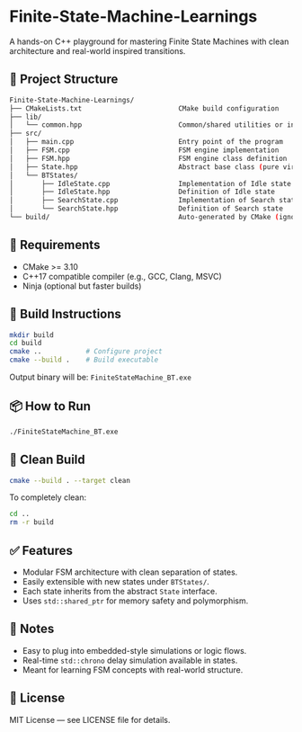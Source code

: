 # Finite-State-Machine-Learnings

A hands-on C++ playground for mastering Finite State Machines with clean architecture and real-world inspired transitions.

## 📂 Project Structure

```bash
Finite-State-Machine-Learnings/
├── CMakeLists.txt                        CMake build configuration
├── lib/
│   └── common.hpp                        Common/shared utilities or includes
├── src/
│   ├── main.cpp                          Entry point of the program
│   ├── FSM.cpp                           FSM engine implementation
│   ├── FSM.hpp                           FSM engine class definition
│   ├── State.hpp                         Abstract base class (pure virtual)
│   └── BTStates/
│       ├── IdleState.cpp                 Implementation of Idle state
│       ├── IdleState.hpp                 Definition of Idle state
│       ├── SearchState.cpp               Implementation of Search state
│       └── SearchState.hpp               Definition of Search state
└── build/                                Auto-generated by CMake (ignored in repo)
```

## 🧰 Requirements

- CMake >= 3.10
- C++17 compatible compiler (e.g., GCC, Clang, MSVC)
- Ninja (optional but faster builds)

## 🚀 Build Instructions

```bash
mkdir build
cd build
cmake ..           # Configure project
cmake --build .    # Build executable
```

Output binary will be: `FiniteStateMachine_BT.exe`

## 📦 How to Run

```bash
./FiniteStateMachine_BT.exe
```

## 🧹 Clean Build

```bash
cmake --build . --target clean
```

To completely clean:
```bash
cd ..
rm -r build
```

## ✅ Features

- Modular FSM architecture with clean separation of states.
- Easily extensible with new states under `BTStates/`.
- Each state inherits from the abstract `State` interface.
- Uses `std::shared_ptr` for memory safety and polymorphism.

## 🧠 Notes

- Easy to plug into embedded-style simulations or logic flows.
- Real-time `std::chrono` delay simulation available in states.
- Meant for learning FSM concepts with real-world structure.

## 📝 License

MIT License — see LICENSE file for details.
